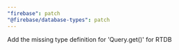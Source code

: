 ```yaml
---
"firebase": patch
"@firebase/database-types": patch
---
```


Add the missing type definition for 'Query.get()' for RTDB
